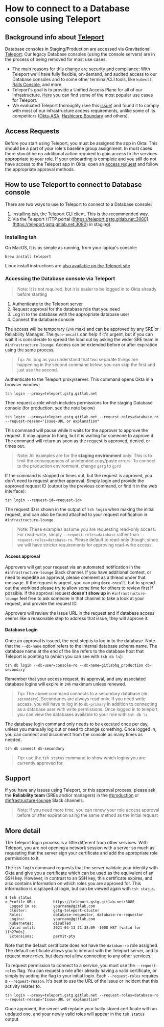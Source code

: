 # How to connect to a Database console using Teleport

## Background info about [Teleport](https://goteleport.com/teleport/docs/)

Database consoles in Staging/Production are accessed via Gravitational [Teleport](https://goteleport.com/teleport/docs/). Our legacy Database consoles (using the console servers) are in the process of being removed for most use cases.

- The main reasons for this change are security and compliance: With Teleport we'll have fully flexible, on-demand, and audited access to our Database consoles and to some other terminal/CLI tools, like `kubectl`, [Rails Console](Connect_to_Rails_Console_via_Teleport.md), and more.
- Teleport's goal is to provide a Unified Access Plane for all of our infrastructure. [Here](https://goteleport.com/teleport/docs/#why-use-teleport) you can find some of the most popular use cases for Teleport.
- We evaluated Teleport thoroughly (see this [issue](https://gitlab.com/gitlab-com/gl-infra/infrastructure/-/issues/11568)) and found it to comply with most of our infrastructure access requirements, unlike some of its competitors ([Okta-ASA](https://gitlab.com/gitlab-com/gl-infra/infrastructure/-/issues/12042), [Hashicorp Boundary](https://gitlab.com/gitlab-com/gl-infra/infrastructure/-/issues/11666) and others).

## Access Requests

Before you start using Teleport, you must be assigned the app in Okta.  This should be a part of your role's baseline group assignment. In most cases there should be no additional action required to gain access to the services appropriate to your role. If your onboarding is complete and you still do not have access to the Teleport app in Okta, open an [access request](https://about.gitlab.com/handbook/business-technology/team-member-enablement/onboarding-access-requests/access-requests/) and follow the appropriate approval methods.

## How to use Teleport to connect to Database console

There are two ways to use to Teleport to connect to a Database console:

1. Installing [tsh](https://goteleport.com/teleport/docs/cli-docs/#tsh), the Teleport CLI client. This is the recommended way.
1. Via the Teleport HTTP portal ([https://teleport.gstg.gitlab.net:3080](https://teleport.gstg.gitlab.net:3080) in staging).

### Installing tsh

On MacOS, It is as simple as running, from your laptop's console:

```shell
brew install teleport
```

Linux install instructions are [also available on the Teleport site](https://goteleport.com/docs/installation/#linux)

### Accessing the Database console via Teleport

> Note: It is not required, but it is easier to be logged in to Okta already before starting

1. Authenticate to the Teleport server
2. Request approval for the database role that you need
3. Log in to the database with the appropriate database user
4. Connect the database console

The access will be temporary (`24h` max) and can be approved by any SRE or Reliability Manager.  The `@sre-oncall` can help if it's urgent, but if you can wait it is considerate to spread the load out by asking the wider SRE team in `#infrastructure-lounge`. Access can be extended before or after expiration using the same process.

> Tip: As long as you understand that two separate things are happening in the second command below, you can skip the first and just use the second.

Authenticate to the Teleport proxy/server. This command opens Okta in a browser window:

```shell
tsh login --proxy=teleport.gstg.gitlab.net
```

Then request a role which includes permissions for the staging Database console (for production, see the note below)

```shell
tsh login --proxy=teleport.gstg.gitlab.net --request-roles=database-ro --request-reason="Issue-URL or explanation"
```

This command will pause while it waits for the approver to approve the request.  It may appear to hang, but it is waiting for someone to approve it.  The command will return as soon as the request is approved, denied, or times out.

> Note: All examples are for the **staging environment** only! This is to limit the consequences of unintended copy/paste errors.  To connect to the production environment, change `gstg` to `gprd`

If the command is stopped or times out, but the request is approved, you don't need to request another approval.  Simply login and provide the approved request ID (output by the previous command, or find it in the web interface):

```shell
tsh login --request-id=<request-id>
```

The request ID is shown in the output of `tsh login` when making the initial request, and can also be found attached to your request notification in `#infrastructure-lounge`.

> Note: These examples assume you are requesting read-only access.  For read-write, simply `--request-roles=database` rather than `--request-roles=database-ro`.  Please default to read-only though, since we will have stricter requirements for approving read-write access.

#### Access approval

Approvers will get your request via an automated notification in the `#infrastructure-lounge` Slack channel.  If you have additional context,
or need to expedite an approval, please comment as a thread under that message.  If the request is urgent, you can ping `@sre-oncall`, but
to spread out the workload please try to allow some time for others to review first if possible. If the approval request **doesn't show up** in
`#infrastructure-lounge` feel free to ask someone in that channel to take a look at your request, and provide the request ID.

Approvers will review the issue URL in the request and if database access seems like a reasonable step to address that issue, they will approve it.

#### Database Login

Once an approval is issued, the next step is to log in to the database. Note that the `--db-name` option refers to the internal database schema name.  The database name at the end of the line refers to the database host that Teleport is pointing to (which you can see with `tsh db ls`):

```shell
tsh db login --db-user=console-ro --db-name=gitlabhq_production db-secondary
```

Remember that your access request, its approval, and any associated database logins will expire in `24h` maximum unless renewed.

> Tip: The above command connects to a secondary database (`db-secondary`).  Secondaries are always read only.  If you need write access, you will have to log in to `db-primary` in addition to connecting as a database user with write permissions. Once logged in to teleport, you can view the databases available to your role with `tsh db ls`

The database login command only needs to be executed once per day, unless you manually log out or need to change something.  Once logged in, you can connect and disconnect from the console as many times as needed.

```shell
tsh db connect db-secondary
```

> Tip: use the `tsh status` command to show which logins you are currently approved for.

## Support

If you have any issues using Teleport, or this approval process, please ask the **Reliability team** (SREs and/or managers) in the [#production](https://gitlab.slack.com/archives/C101F3796) or [#infrastructure-lounge](https://gitlab.slack.com/archives/CB3LSMEJV) Slack channels.

> Note: If you need more time, you can renew your role access approval before or after expiration using the same method as the initial request

## More detail

The Teleport login process is a little different from other services.  With Teleport, you are not opening a network session with a server so much as requesting that the server sign your certificate and add the appropriate role permissions to it.

The `tsh login` command requests that the server validate your identity with Okta and give you a certificate which can be used as the equivalent of an SSH key.  However, in contrast to an SSH key, this certificate expires, and also contains information on which roles you are approved for.  This information is displayed at login, but can be viewed again with `tsh status`.

```text
$ tsh status
> Profile URL:        https://teleport.gstg.gitlab.net:3080
  Logged in as:       yourname@gitlab.com
  Cluster:            gstg-teleport-cluster
  Roles:              database-requestor, database-ro-requestor
  Logins:             yourname@gitlab.com
  Kubernetes:         disabled
  Valid until:        2021-04-13 21:38:09 -1000 HST [valid for 11h27m0s]
  Extensions:         permit-pty
```

Note that the default certificate does not have the `databae-ro` role assigned. The default certificate allows you to interact with the Teleport server, and to request more roles, but does not allow connecting to any other services.

To request permission to connect to a service, you must use the `--request-roles` flag.  You can request a role after already having a valid certificate, or simply by adding the flag to your initial login. Each `--request-roles` requires a `--request-reason`. It's best to use the URL of the issue or incident that this activity relates to.

```shell
tsh login --proxy=teleport.gstg.gitlab.net --request-roles=database-ro --request-reason="Issue-URL or explanation"
```

Once approved, the server will replace your loally stored certificate with an updated one, and your newly valid roles will appear in the `tsh status` output.
